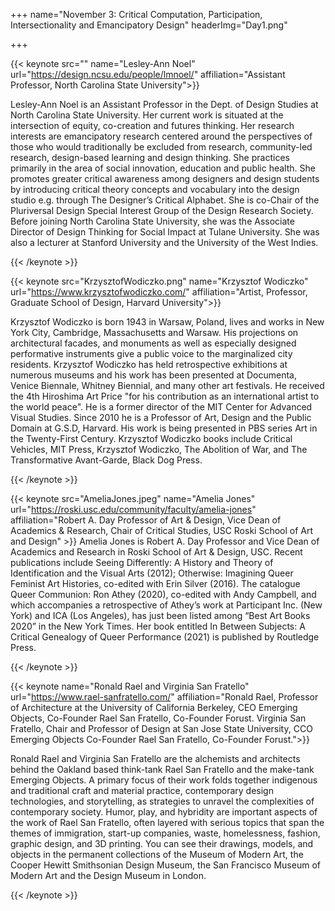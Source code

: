 +++
name="November 3: Critical Computation, Participation, Intersectionality and Emancipatory Design"
headerImg="Day1.png"


+++


{{< keynote src="" name="Lesley-Ann Noel" url="https://design.ncsu.edu/people/lmnoel/" affiliation="Assistant Professor, North Carolina State University">}}

Lesley-Ann Noel is an Assistant Professor in the Dept. of Design Studies at North Carolina State University. Her current work is situated at the intersection of equity, co-creation and futures thinking. Her research interests are emancipatory research centered around the perspectives of those who would traditionally be excluded from research, community-led research, design-based learning and design thinking. She practices primarily in the area of social innovation, education and public health. She promotes greater critical awareness among designers and design students by introducing critical theory concepts and vocabulary into the design studio e.g. through The Designer’s Critical Alphabet. She is co-Chair of the Pluriversal Design Special Interest Group of the Design Research Society. Before joining North Carolina State University, she was the Associate Director of Design Thinking for Social Impact at Tulane University. She was also a lecturer at Stanford University and the University of the West Indies.


{{< /keynote >}}




{{< keynote src="KrzysztofWodiczko.png" name="Krzysztof Wodiczko" url="https://www.krzysztofwodiczko.com/" affiliation="Artist, Professor, Graduate School of Design, Harvard University">}}

Krzysztof Wodiczko is born 1943 in Warsaw, Poland, lives and works in New York City, Cambridge, Massachusetts and Warsaw. 
His projections on architectural facades, and monuments as well as especially designed performative instruments give a public voice to the marginalized city residents.
Krzysztof Wodiczko has held retrospective exhibitions at numerous museums and his work has been presented at Documenta, Venice Biennale, Whitney Biennial, and many other art festivals.
He received the 4th Hiroshima Art Price "for his contribution as an international artist to the world peace". 
He is a former director of the MIT Center for Advanced Visual Studies.
Since 2010 he is a Professor of Art, Design and the Public Domain at G.S.D, Harvard. 
His work is being presented in PBS series Art in the Twenty-First Century.
Krzysztof Wodiczko books include Critical Vehicles, MIT Press, Krzysztof Wodiczko, The Abolition of War, and The Transformative Avant-Garde, Black Dog Press.


{{< /keynote >}}


{{< keynote src="AmeliaJones.jpeg" name="Amelia Jones" url="https://roski.usc.edu/community/faculty/amelia-jones" affiliation="Robert A. Day Professor of Art & Design, Vice Dean of Academics & Research, Chair of Critical Studies, USC Roski School of Art and Design" >}}
Amelia Jones is Robert A. Day Professor and Vice Dean of Academics and Research in Roski School of Art & Design, USC. Recent publications include Seeing Differently: A History and Theory of Identification and the Visual Arts (2012); Otherwise: Imagining Queer Feminist Art Histories, co-edited with Erin Silver (2016). The catalogue Queer Communion: Ron Athey (2020), co-edited with Andy Campbell, and which accompanies a retrospective of Athey’s work at Participant Inc. (New York) and ICA (Los Angeles), has just been listed among “Best Art Books 2020” in the New York Times. Her book entitled In Between Subjects: A Critical Genealogy of Queer Performance (2021) is published by Routledge Press.

{{< /keynote >}}



{{< keynote name="Ronald Rael and Virginia San Fratello" url="https://www.rael-sanfratello.com/" affiliation="Ronald Rael, Professor of Architecture at the University of California Berkeley, CEO Emerging Objects, Co-Founder Rael San Fratello, Co-Founder Forust. Virginia San Fratello, Chair and Professor of Design at San Jose State University, CCO Emerging Objects Co-Founder Rael San Fratello, Co-Founder Forust.">}}

Ronald Rael and Virginia San Fratello are the alchemists and architects behind the Oakland based think-tank Rael San Fratello and the make-tank Emerging Objects. A primary focus of their work folds together indigenous and traditional craft and material practice, contemporary design technologies, and storytelling, as strategies to unravel the complexities of contemporary society. Humor, play, and hybridity are important aspects of the work of Rael San Fratello, often layered with serious topics that span the themes of immigration, start-up companies, waste, homelessness, fashion, graphic design, and 3D printing.  You can see their drawings, models, and objects in the permanent collections of the Museum of Modern Art, the Cooper Hewitt Smithsonian Design Museum, the San Francisco Museum of Modern Art and the Design Museum in London.

{{< /keynote >}}


